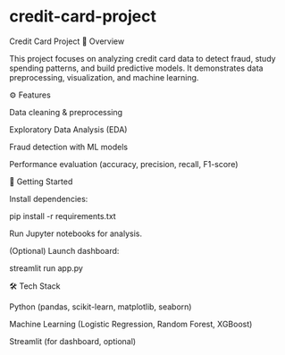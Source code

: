 # credit-card-project
Credit Card Project
📌 Overview

This project focuses on analyzing credit card data to detect fraud, study spending patterns, and build predictive models. It demonstrates data preprocessing, visualization, and machine learning.

⚙️ Features

Data cleaning & preprocessing

Exploratory Data Analysis (EDA)

Fraud detection with ML models

Performance evaluation (accuracy, precision, recall, F1-score)

🚀 Getting Started

Install dependencies:

pip install -r requirements.txt


Run Jupyter notebooks for analysis.

(Optional) Launch dashboard:

streamlit run app.py

🛠️ Tech Stack

Python (pandas, scikit-learn, matplotlib, seaborn)

Machine Learning (Logistic Regression, Random Forest, XGBoost)

Streamlit (for dashboard, optional)
